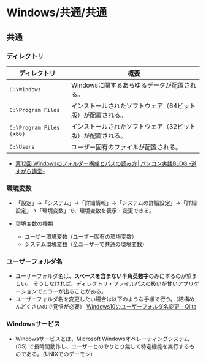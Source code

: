 # Windows/共通/共通

## 共通

### ディレクトリ

| ディレクトリ             | 概要                                                       |
| ------------------------ | ---------------------------------------------------------- |
| `C:\Windows`             | Windowsに関するあらゆるデータが配置される。                |
| `C:\Program Files`       | インストールされたソフトウェア（64ビット版）が配置される。 |
| `C:\Program Files (x86)` | インストールされたソフトウェア（32ビット版）が配置される。 |
| `C:\Users`               | ユーザー固有のファイルが配置される。                       |

- [第12回 Windowsのフォルダー構成とパスの読み方│パソコン実践BLOG -道すがら講堂-](https://michisugara.jp/file_path)

### 環境変数

- 「設定」→「システム」→「詳細情報」→「システムの詳細設定」→「詳細設定」→「環境変数」で、環境変数を表示・変更できる。
- 環境変数の種類

  - ユーザー環境変数（ユーザー固有の環境変数）
  - システム環境変数（全ユーザーで共通の環境変数）

### ユーザーフォルダ名

- ユーザーフォルダ名は、**スペースを含まない半角英数字**のみにするのが望ましい。
  そうしなければ、ディレクトリ・ファイルパスの扱いが甘いアプリケーションでエラーが出ることがある。
- ユーザーフォルダ名を変更したい場合は以下のような手順で行う。（結構めんどくさいので覚悟が必要）
  [Windows10のユーザーフォルダ名変更 - Qiita](https://qiita.com/aaaKUKIaaa/items/83d6234b69b0d958d3f1)

### Windowsサービス

- Windowsサービスとは、Microsoft Windowsオペレーティングシステム (OS) で長時間動作し、ユーザーとのやりとり無しで特定機能を実行するものである。（UNIXでのデーモン）
